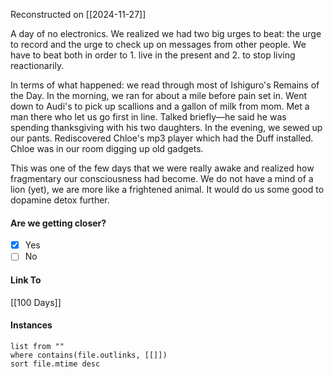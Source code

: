 Reconstructed on [[2024-11-27]]

A day of no electronics. We realized we had two big urges to beat: the urge to record and the urge to check up on messages from other people. We have to beat both in order to 1. live in the present and 2. to stop living reactionarily. 

In terms of what happened: we read through most of Ishiguro's Remains of the Day. In the morning, we ran for about a mile before pain set in. Went down to Audi's to pick up scallions and a gallon of milk from mom. Met a man there who let us go first in line. Talked briefly—he said he was spending thanksgiving with his two daughters. In the evening, we sewed up our pants. Rediscovered Chloe's mp3 player which had the Duff installed. Chloe was in our room digging up old gadgets.

This was one of the few days that we were really awake and realized how fragmentary our consciousness had become. We do not have a mind of a lion (yet), we are more like a frightened animal. It would do us some good to dopamine detox further.
#### Are we getting closer?
- [x] Yes
- [ ] No
#### Link To
[[100 Days]]

#### Instances 
```dataview
list from ""
where contains(file.outlinks, [[]])
sort file.mtime desc
```
